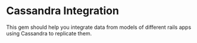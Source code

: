 Cassandra Integration
=====================

This gem should help you integrate data from models of different rails apps using Cassandra to replicate them. 